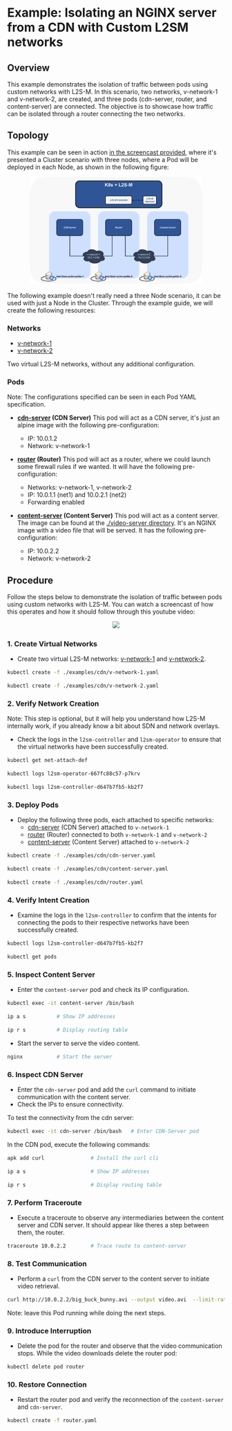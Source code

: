# Example: Isolating an NGINX server from a CDN with Custom L2SM networks
## Overview

This example demonstrates the isolation of traffic between pods using custom networks with L2S-M. In this scenario, two networks, v-network-1 and v-network-2, are created, and three pods (cdn-server, router, and content-server) are connected. The objective is to showcase how traffic can be isolated through a router connecting the two networks.

## Topology
This example can be seen in action [in the screencast provided](#procedure), where it's presented a Cluster scenario with three nodes, where a Pod will be deployed in each Node, as shown in the following figure:

<p align="center">
  <img src="../../assets/video-server-example.svg" width="400">
</p>

The following example doesn't really need a three Node scenario, it can be used with just a Node in the Cluster. Through the example guide, we will create the following resources:

### Networks

- [v-network-1](./v-network-1.yaml)
- [v-network-2](./v-network-2.yaml)

Two virtual L2S-M networks, without any additional configuration.

### Pods

Note: The configurations specified can be seen in each Pod YAML specification.

- **[cdn-server](./cdn-server.yaml) (CDN Server)**
  This pod will act as a CDN server, it's just an alpine image with the following pre-configuration:
  - IP: 10.0.1.2
  - Network: v-network-1

- **[router](./router.yaml) (Router)**
  This pod will act as a router, where we could launch some firewall rules if we wanted. It will have the following pre-configuration:
  - Networks: v-network-1, v-network-2
  - IP: 10.0.1.1 (net1) and 10.0.2.1 (net2)
  - Forwarding enabled

- **[content-server](./content-server.yaml) (Content Server)**
  This pod will act as a content server. The image can be found at the [./video-server directory](./video-server/). It's an NGINX image with a video file that will be served. It has the following pre-configuration: 
  - IP: 10.0.2.2
  - Network: v-network-2

## Procedure

Follow the steps below to demonstrate the isolation of traffic between pods using custom networks with L2S-M. You can watch a screencast of how this operates and how it should follow through this youtube video: 

<p align="center">
  <a href="https://www.youtube.com/watch?v=Oj2gzm-YxYE" target="_blank">
    <img src="https://img.youtube.com/vi/Oj2gzm-YxYE/maxresdefault.jpg" width="400">
  </a>
</p>

### 1. Create Virtual Networks

   - Create two virtual L2S-M networks: [v-network-1](./v-network-1.yaml) and [v-network-2](./v-network-2.yaml).

```bash
kubectl create -f ./examples/cdn/v-network-1.yaml
```
```bash
kubectl create -f ./examples/cdn/v-network-2.yaml
```

### 2. Verify Network Creation

Note: This step is optional, but it will help you understand how L2S-M internally work, if you already know a bit about SDN and network overlays. 
   - Check the logs in the `l2sm-controller` and `l2sm-operator` to ensure that the virtual networks have been successfully created.

```bash
kubectl get net-attach-def
```
```bash
kubectl logs l2sm-operator-667fc88c57-p7krv
```
```bash
kubectl logs l2sm-controller-d647b7fb5-kb2f7
```

### 3. Deploy Pods

   - Deploy the following three pods, each attached to specific networks:
     - [cdn-server](./cdn-server.yaml) (CDN Server) attached to `v-network-1`
     - [router](./router.yaml) (Router) connected to both `v-network-1` and `v-network-2`
     - [content-server](./content-server.yaml) (Content Server) attached to `v-network-2`

```bash
kubectl create -f ./examples/cdn/cdn-server.yaml
```
```bash
kubectl create -f ./examples/cdn/content-server.yaml
```
```bash
kubectl create -f ./examples/cdn/router.yaml
```
### 4. Verify Intent Creation

   - Examine the logs in the `l2sm-controller` to confirm that the intents for connecting the pods to their respective networks have been successfully created.

```bash
kubectl logs l2sm-controller-d647b7fb5-kb2f7
```
```bash
kubectl get pods
```

### 5. Inspect Content Server

   - Enter the `content-server` pod and check its IP configuration.
     
```bash
kubectl exec -it content-server /bin/bash  
```
```bash
ip a s          # Show IP addresses
```
```bash
ip r s          # Display routing table
```
   - Start the server to serve the video content.

```bash
nginx           # Start the server
```

### 6. Inspect CDN Server

   - Enter the `cdn-server` pod and add the `curl` command to initiate communication with the content server.
   - Check the IPs to ensure connectivity.

To test the connectivity from the cdn server: 
```bash
kubectl exec -it cdn-server /bin/bash   # Enter CDN-Server pod
```
In the CDN pod, execute the following commands:

```bash
apk add curl               # Install the curl cli
```
```bash
ip a s                     # Show IP addresses
```
```bash
ip r s                     # Display routing table
```

### 7. Perform Traceroute

   - Execute a traceroute to observe any intermediaries between the content server and CDN server. It should appear like theres a step between them, the router.

```bash
traceroute 10.0.2.2        # Trace route to content-server
```

### 8. Test Communication

   - Perform a `curl` from the CDN server to the content server to initiate video retrieval.
```bash
curl http://10.0.2.2/big_buck_bunny.avi --output video.avi  --limit-rate 2M # Download video
```
Note: leave this Pod running while doing the next steps.

### 9. Introduce Interruption

   - Delete the pod for the router and observe that the video communication stops.
   While the video downloads delete the router pod:

```bash
kubectl delete pod router
```

### 10. Restore Connection

   - Restart the router pod and verify the reconnection of the `content-server` and `cdn-server`.

  ```bash
  kubectl create -f router.yaml
  ```


